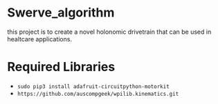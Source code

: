 # Swerve_algorithm
this project is to create a novel holonomic drivetrain that can be used in healtcare applications.

# Required Libraries
- `sudo pip3 install adafruit-circuitpython-motorkit`
- `https://github.com/auscompgeek/wpilib.kinematics.git`